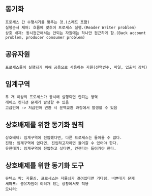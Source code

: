 ## 동기화
	프로세스 간 수행시기를 맞추는 것.(스레드 포함)
	실행순서 제어: 흐름에 맞추어 프로세스 실행.(Reader Writer problem)
	상호 배제: 동시접근해서는 안되는 자원에는 하나만 접근하게 함.(Back account problem, producer consumer problem)

## 공유자원
	프로세스들이 실행되기 위해 공용으로 사용하는 자원(전역변수, 파일, 입출력 장치)

## 임계구역
	두 개 이상의 프로세스가 동시에 실행되면 안되는 영역
	레이스 컨디션 문제가 발생할 수 있음
	고급언어 -> 저급언어 변환 시 문맥교환 과정에서 발생할 수 있음

## 상호배제를 위한 동기화 원칙
	상호배제: 임계구역에 진입했다면, 다른 프로세스는 들어올 수 없다.
	진행: 임계구역에 없다면, 진입하고자하면 들어갈 수 있어야 한다.
	유한대기: 임계구역에 진입하고 싶다면, 언젠다는 들어가야 한다.

## 상호배제를 위한 동기화 도구
	뮤텍스 락: 자물쇠. 프로세스는 자물쇠가 걸려있다면 기다림. 바쁜대기 문제
	세마포: 공유자원이 여러개 있는 상황에서도 적용
	모니터: